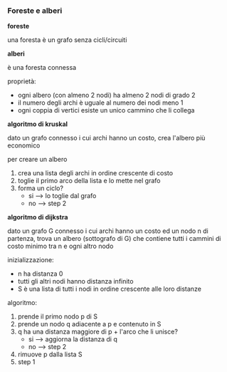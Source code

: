 ### Foreste e alberi

**foreste**

una foresta è un grafo senza cicli/circuiti

**alberi**

è una foresta connessa

proprietà:
* ogni albero (con almeno 2 nodi) ha almeno 2 nodi di grado 2
* il numero degli archi è uguale al numero dei nodi meno 1
* ogni coppia di vertici esiste un unico cammino che li collega

**algoritmo di kruskal**

dato un grafo connesso i cui archi hanno un costo, crea l'albero più economico

per creare un albero
1. crea una lista degli archi in ordine crescente di costo
2. toglie il primo arco della lista e lo mette nel grafo
2. forma un ciclo?
    * si --> lo toglie dal grafo
    * no --> step 2

**algoritmo di dijkstra**

dato un grafo G connesso i cui archi hanno un costo ed un nodo n di partenza, trova un albero (sottografo di G) che contiene tutti i cammini di costo minimo tra n e ogni altro nodo

inizializzazione:
* n ha distanza 0
* tutti gli altri nodi hanno distanza infinito
* S è una lista di tutti i nodi in ordine crescente alle loro distanze

algoritmo:
1. prende il primo nodo p di S
2. prende un nodo q adiacente a p e contenuto in S
3. q ha una distanza maggiore di p + l'arco che li unisce?
    * si --> aggiorna la distanza di q
    * no --> step 2
4. rimuove p dalla lista S
5. step 1
